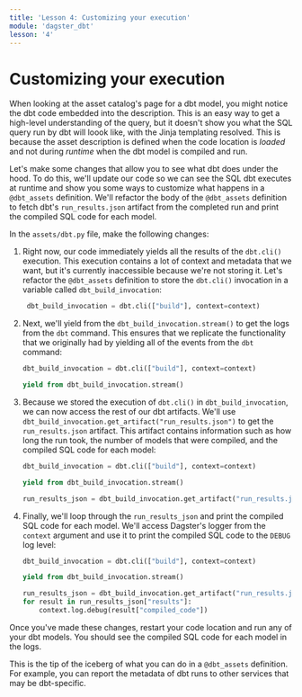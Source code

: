 ```yaml
---
title: 'Lesson 4: Customizing your execution'
module: 'dagster_dbt'
lesson: '4'
---
```


# Customizing your execution

When looking at the asset catalog's page for a dbt model, you might notice the dbt code embedded into the description. This is an easy way to get a high-level understanding of the query, but it doesn't show you what the SQL query run by dbt will loook like, with the Jinja templating resolved. This is because the asset description is defined when the code location is _loaded_ and not during _runtime_ when the dbt model is compiled and run.

Let's make some changes that allow you to see what dbt does under the hood. To do this, we'll update our code so we can see the SQL dbt executes at runtime and show you some ways to customize what happens in a `@dbt_assets` definition. We'll refactor the body of the `@dbt_assets` definition to fetch dbt's `run_results.json` artifact from the completed run and print the compiled SQL code for each model.

In the `assets/dbt.py` file, make the following changes:

1. Right now, our code immediately yields all the results of the `dbt.cli()` execution. This execution contains a lot of context and metadata that we want, but it's currently inaccessible because we're not storing it. Let's refactor the `@dbt_assets` definition to store the `dbt.cli()` invocation in a variable called `dbt_build_invocation`:

   ```python
    dbt_build_invocation = dbt.cli(["build"], context=context)
   ```

2. Next, we'll yield from the `dbt_build_invocation.stream()` to get the logs from the `dbt` command. This ensures that we replicate the functionality that we originally had by yielding all of the events from the `dbt` command:

   ```python
   dbt_build_invocation = dbt.cli(["build"], context=context)

   yield from dbt_build_invocation.stream()
   ```

3. Because we stored the execution of `dbt.cli()` in `dbt_build_invocation`, we can now access the rest of our dbt artifacts. We'll use `dbt_build_invocation.get_artifact("run_results.json")` to get the `run_results.json` artifact. This artifact contains information such as how long the run took, the number of models that were compiled, and the compiled SQL code for each model:

   ```python
   dbt_build_invocation = dbt.cli(["build"], context=context)

   yield from dbt_build_invocation.stream()

   run_results_json = dbt_build_invocation.get_artifact("run_results.json")
   ```

4. Finally, we'll loop through the `run_results_json` and print the compiled SQL code for each model. We'll access Dagster's logger from the `context` argument and use it to print the compiled SQL code to the `DEBUG` log level:

   ```python
   dbt_build_invocation = dbt.cli(["build"], context=context)

   yield from dbt_build_invocation.stream()

   run_results_json = dbt_build_invocation.get_artifact("run_results.json")
   for result in run_results_json["results"]:
       context.log.debug(result["compiled_code"])
   ```

Once you've made these changes, restart your code location and run any of your dbt models. You should see the compiled SQL code for each model in the logs.

This is the tip of the iceberg of what you can do in a `@dbt_assets` definition. For example, you can report the metadata of dbt runs to other services that may be dbt-specific.
